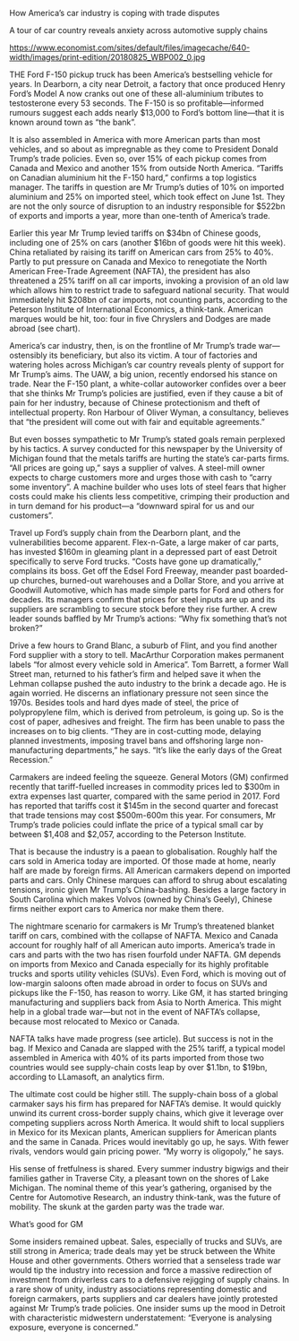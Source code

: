 How America’s car industry is coping with trade disputes

A tour of car country reveals anxiety across automotive supply chains

https://www.economist.com/sites/default/files/imagecache/640-width/images/print-edition/20180825_WBP002_0.jpg

THE Ford F-150 pickup truck has been America’s bestselling vehicle for years. In Dearborn, a city near Detroit, a factory that once produced Henry Ford’s Model A now cranks out one of these all-aluminium tributes to testosterone every 53 seconds. The F-150 is so profitable—informed rumours suggest each adds nearly $13,000 to Ford’s bottom line—that it is known around town as “the bank”.

It is also assembled in America with more American parts than most vehicles, and so about as impregnable as they come to President Donald Trump’s trade policies. Even so, over 15% of each pickup comes from Canada and Mexico and another 15% from outside North America. “Tariffs on Canadian aluminium hit the F-150 hard,” confirms a top logistics manager. The tariffs in question are Mr Trump’s duties of 10% on imported aluminium and 25% on imported steel, which took effect on June 1st. They are not the only source of disruption to an industry responsible for $522bn of exports and imports a year, more than one-tenth of America’s trade.

Earlier this year Mr Trump levied tariffs on $34bn of Chinese goods, including one of 25% on cars (another $16bn of goods were hit this week). China retaliated by raising its tariff on American cars from 25% to 40%. Partly to put pressure on Canada and Mexico to renegotiate the North American Free-Trade Agreement (NAFTA), the president has also threatened a 25% tariff on all car imports, invoking a provision of an old law which allows him to restrict trade to safeguard national security. That would immediately hit $208bn of car imports, not counting parts, according to the Peterson Institute of International Economics, a think-tank. American marques would be hit, too: four in five Chryslers and Dodges are made abroad (see chart).

America’s car industry, then, is on the frontline of Mr Trump’s trade war—ostensibly its beneficiary, but also its victim. A tour of factories and watering holes across Michigan’s car country reveals plenty of support for Mr Trump’s aims. The UAW, a big union, recently endorsed his stance on trade. Near the F-150 plant, a white-collar autoworker confides over a beer that she thinks Mr Trump’s policies are justified, even if they cause a bit of pain for her industry, because of Chinese protectionism and theft of intellectual property. Ron Harbour of Oliver Wyman, a consultancy, believes that “the president will come out with fair and equitable agreements.”

But even bosses sympathetic to Mr Trump’s stated goals remain perplexed by his tactics. A survey conducted for this newspaper by the University of Michigan found that the metals tariffs are hurting the state’s car-parts firms. “All prices are going up,” says a supplier of valves. A steel-mill owner expects to charge customers more and urges those with cash to “carry some inventory”. A machine builder who uses lots of steel fears that higher costs could make his clients less competitive, crimping their production and in turn demand for his product—a “downward spiral for us and our customers”.

Travel up Ford’s supply chain from the Dearborn plant, and the vulnerabilities become apparent. Flex-n-Gate, a large maker of car parts, has invested $160m in gleaming plant in a depressed part of east Detroit specifically to serve Ford trucks. “Costs have gone up dramatically,” complains its boss. Get off the Edsel Ford Freeway, meander past boarded-up churches, burned-out warehouses and a Dollar Store, and you arrive at Goodwill Automotive, which has made simple parts for Ford and others for decades. Its managers confirm that prices for steel inputs are up and its suppliers are scrambling to secure stock before they rise further. A crew leader sounds baffled by Mr Trump’s actions: “Why fix something that’s not broken?”

Drive a few hours to Grand Blanc, a suburb of Flint, and you find another Ford supplier with a story to tell. MacArthur Corporation makes permanent labels “for almost every vehicle sold in America”. Tom Barrett, a former Wall Street man, returned to his father’s firm and helped save it when the Lehman collapse pushed the auto industry to the brink a decade ago. He is again worried. He discerns an inflationary pressure not seen since the 1970s. Besides tools and hard dyes made of steel, the price of polypropylene film, which is derived from petroleum, is going up. So is the cost of paper, adhesives and freight. The firm has been unable to pass the increases on to big clients. “They are in cost-cutting mode, delaying planned investments, imposing travel bans and offshoring large non-manufacturing departments,” he says. “It’s like the early days of the Great Recession.”

Carmakers are indeed feeling the squeeze. General Motors (GM) confirmed recently that tariff-fuelled increases in commodity prices led to $300m in extra expenses last quarter, compared with the same period in 2017. Ford has reported that tariffs cost it $145m in the second quarter and forecast that trade tensions may cost $500m-600m this year. For consumers, Mr Trump’s trade policies could inflate the price of a typical small car by between $1,408 and $2,057, according to the Peterson Institute.

That is because the industry is a paean to globalisation. Roughly half the cars sold in America today are imported. Of those made at home, nearly half are made by foreign firms. All American carmakers depend on imported parts and cars. Only Chinese marques can afford to shrug about escalating tensions, ironic given Mr Trump’s China-bashing. Besides a large factory in South Carolina which makes Volvos (owned by China’s Geely), Chinese firms neither export cars to America nor make them there.

The nightmare scenario for carmakers is Mr Trump’s threatened blanket tariff on cars, combined with the collapse of NAFTA. Mexico and Canada account for roughly half of all American auto imports. America’s trade in cars and parts with the two has risen fourfold under NAFTA. GM depends on imports from Mexico and Canada especially for its highly profitable trucks and sports utility vehicles (SUVs). Even Ford, which is moving out of low-margin saloons often made abroad in order to focus on SUVs and pickups like the F-150, has reason to worry. Like GM, it has started bringing manufacturing and suppliers back from Asia to North America. This might help in a global trade war—but not in the event of NAFTA’s collapse, because most relocated to Mexico or Canada.

NAFTA talks have made progress (see article). But success is not in the bag. If Mexico and Canada are slapped with the 25% tariff, a typical model assembled in America with 40% of its parts imported from those two countries would see supply-chain costs leap by over $1.1bn, to $19bn, according to LLamasoft, an analytics firm.

The ultimate cost could be higher still. The supply-chain boss of a global carmaker says his firm has prepared for NAFTA’s demise. It would quickly unwind its current cross-border supply chains, which give it leverage over competing suppliers across North America. It would shift to local suppliers in Mexico for its Mexican plants, American suppliers for American plants and the same in Canada. Prices would inevitably go up, he says. With fewer rivals, vendors would gain pricing power. “My worry is oligopoly,” he says.

His sense of fretfulness is shared. Every summer industry bigwigs and their families gather in Traverse City, a pleasant town on the shores of Lake Michigan. The nominal theme of this year’s gathering, organised by the Centre for Automotive Research, an industry think-tank, was the future of mobility. The skunk at the garden party was the trade war.

What’s good for GM

Some insiders remained upbeat. Sales, especially of trucks and SUVs, are still strong in America; trade deals may yet be struck between the White House and other governments. Others worried that a senseless trade war would tip the industry into recession and force a massive redirection of investment from driverless cars to a defensive rejigging of supply chains. In a rare show of unity, industry associations representing domestic and foreign carmakers, parts suppliers and car dealers have jointly protested against Mr Trump’s trade policies. One insider sums up the mood in Detroit with characteristic midwestern understatement: “Everyone is analysing exposure, everyone is concerned.”
